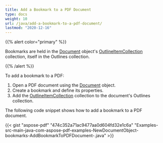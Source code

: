 ```yaml
---
title: Add a Bookmark to a PDF Document
type: docs
weight: 10
url: /java/add-a-bookmark-to-a-pdf-document/
lastmod: "2020-12-16"
---
```


{{% alert color="primary" %}}

Bookmarks are held in the [Document](https://apireference.aspose.com/java/pdf/com.aspose.pdf/Document) object's [OutlineItemCollection](https://apireference.aspose.com/java/pdf/com.aspose.pdf/OutlineItemCollection) collection, itself in the Outlines collection.

{{% /alert %}}

To add a bookmark to a PDF:

1. Open a PDF document using the [Document](https://apireference.aspose.com/java/pdf/com.aspose.pdf/Document) object.
1. Create a bookmark and define its properties.
1. Add the [OutlineItemCollection](https://apireference.aspose.com/java/pdf/com.aspose.pdf/OutlineItemCollection) collection to the document's Outlines collection.

The following code snippet shows how to add a bookmark to a PDF document.

{{< gist "aspose-pdf" "474c352a71ac9477aa0d604fd32e1c6a" "Examples-src-main-java-com-aspose-pdf-examples-NewDocumentObject-bookmarks-AddBookmarkToPDFDocument-.java" >}}
